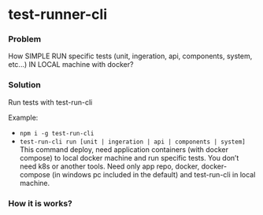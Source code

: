 # test-runner-cli

### Problem
How SIMPLE RUN specific tests (unit, ingeration, api, components, system, etc...) IN LOCAL machine with docker?

### Solution 
Run tests with test-run-cli

Example:
+ ```npm i -g test-run-cli```
+ ```test-run-cli run [unit | ingeration | api | components | system]```
This command deploy, need application containers (with docker compose) to local docker machine 
and run specific tests. You don’t need k8s or another tools. Need only app repo, 
docker, docker-compose (in windows pc included in the default) and test-run-cli in local machine. 

### How it is works?
